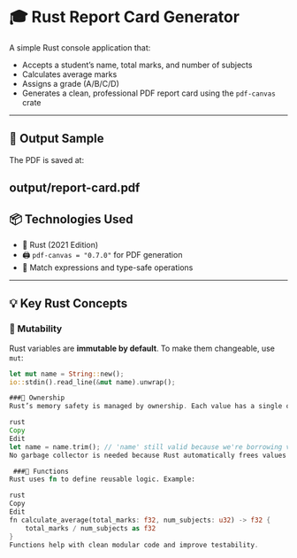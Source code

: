 # 🎓 Rust Report Card Generator

A simple Rust console application that:
- Accepts a student’s name, total marks, and number of subjects
- Calculates average marks
- Assigns a grade (A/B/C/D)
- Generates a clean, professional PDF report card using the `pdf-canvas` crate

---

## 📸 Output Sample

The PDF is saved at:

output/report-card.pdf
---

## 📦 Technologies Used

- 🦀 Rust (2021 Edition)
- 🖨 `pdf-canvas = "0.7.0"` for PDF generation
- 🧮 Match expressions and type-safe operations

---

## 💡 Key Rust Concepts

### 🔁 Mutability

Rust variables are **immutable by default**. To make them changeable, use `mut`:

```rust
let mut name = String::new();
io::stdin().read_line(&mut name).unwrap();

###🧠 Ownership
Rust’s memory safety is managed by ownership. Each value has a single owner, and data can be borrowed or moved:

rust
Copy
Edit
let name = name.trim(); // 'name' still valid because we're borrowing via trim()
No garbage collector is needed because Rust automatically frees values when they go out of scope.

 ###🔧 Functions
Rust uses fn to define reusable logic. Example:

rust
Copy
Edit
fn calculate_average(total_marks: f32, num_subjects: u32) -> f32 {
    total_marks / num_subjects as f32
}
Functions help with clean modular code and improve testability.


